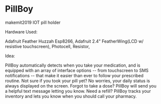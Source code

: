 # PillBoy
makemit2019 IOT pill holder

Hardware Used: 

Adafruit Feather Huzzah Esp8266, Adafruit 2.4" 
FeatherWing(LCD w/ resistive touchscreen), Photocell, Resistor,


Idea:

PillBoy automatically detects when you take your medication, 
and is equipped with an array of interface options -- from 
touchscreen to SMS notifications -- that make it easier than 
ever to follow your prescribed routine. Not sure if you took 
your pill yet? No worries, your daily status is always displayed 
on the screen. Forgot to take a dose? PillBoy will send you a 
helpful text message letting you know. Need a refill? PillBoy 
tracks your inventory and lets you know when you should call 
your pharmacy.



